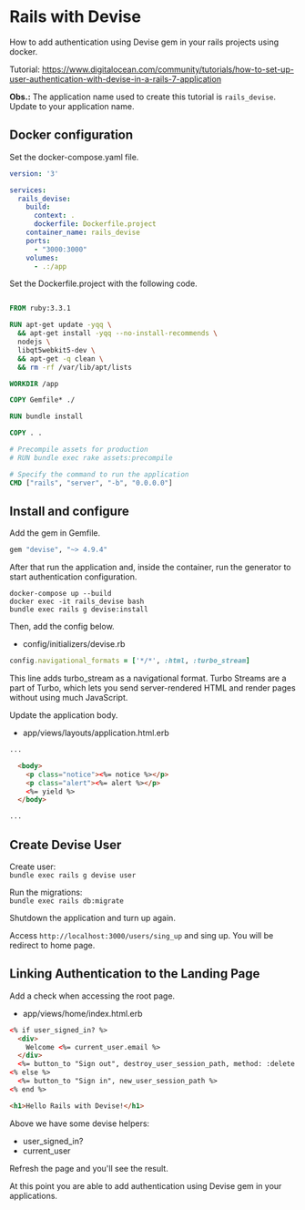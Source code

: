 # Rails with Devise

How to add authentication using Devise gem in your rails projects using docker.

Tutorial: https://www.digitalocean.com/community/tutorials/how-to-set-up-user-authentication-with-devise-in-a-rails-7-application

**Obs.:** The application name used to create this tutorial is `rails_devise`. Update to your application name.

## Docker configuration
Set the docker-compose.yaml file.
```yml
version: '3'

services:
  rails_devise:
    build:
      context: .
      dockerfile: Dockerfile.project
    container_name: rails_devise
    ports:
      - "3000:3000"
    volumes:
      - .:/app

```

Set the Dockerfile.project with the following code.
```dockerfile

FROM ruby:3.3.1

RUN apt-get update -yqq \
  && apt-get install -yqq --no-install-recommends \
  nodejs \
  libqt5webkit5-dev \
  && apt-get -q clean \
  && rm -rf /var/lib/apt/lists

WORKDIR /app

COPY Gemfile* ./

RUN bundle install

COPY . .

# Precompile assets for production
# RUN bundle exec rake assets:precompile

# Specify the command to run the application
CMD ["rails", "server", "-b", "0.0.0.0"]
```

## Install and configure

Add the gem in Gemfile.
```rb
gem "devise", "~> 4.9.4"
```

After that run the application and, inside the container, run the generator to start authentication configuration.  

`docker-compose up --build`  
`docker exec -it rails_devise bash`  
`bundle exec rails g devise:install`

Then, add the config below.
- config/initializers/devise.rb
```rb
config.navigational_formats = ['*/*', :html, :turbo_stream]
```

This line adds turbo_stream as a navigational format. Turbo Streams are a part of Turbo, which lets you send server-rendered HTML and render pages without using much JavaScript. 

Update the application body.
- app/views/layouts/application.html.erb
```html
...

  <body>
    <p class="notice"><%= notice %></p> 
    <p class="alert"><%= alert %></p> 
    <%= yield %>
  </body>

...
```

## Create Devise User

Create user:  
`bundle exec rails g devise user`

Run the migrations:  
`bundle exec rails db:migrate`

Shutdown the application and turn up again.

Access `http://localhost:3000/users/sing_up` and sing up.
You will be redirect to home page.

## Linking Authentication to the Landing Page

Add a check when accessing the root page.
- app/views/home/index.html.erb
```html
<% if user_signed_in? %>
  <div>
    Welcome <%= current_user.email %>
  </div>
  <%= button_to "Sign out", destroy_user_session_path, method: :delete %>
<% else %>
  <%= button_to "Sign in", new_user_session_path %>
<% end %>

<h1>Hello Rails with Devise!</h1>
```

Above we have some devise helpers:
- user_signed_in?
- current_user

Refresh the page and you'll see the result.

At this point you are able to add authentication using Devise gem in your applications.